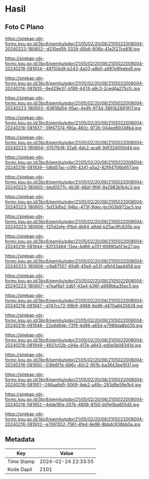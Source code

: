 # Hasil

## Foto C Plano

https://sirekap-obj-formc.kpu.go.id/3bc6/pemilu/pdpr/21/05/02/20/08/2105022008004-20240223-180602--d210ed19-3329-45b6-806b-41a2f27ce816.jpg

https://sirekap-obj-formc.kpu.go.id/3bc6/pemilu/pdpr/21/05/02/20/08/2105022008004-20240216-081934--481104d9-b243-4a03-a8b0-a997e9feebd5.jpg

https://sirekap-obj-formc.kpu.go.id/3bc6/pemilu/pdpr/21/05/02/20/08/2105022008004-20240216-081935--6e429e37-b189-4474-a9c3-2ced4a275cfc.jpg

https://sirekap-obj-formc.kpu.go.id/3bc6/pemilu/pdpr/21/05/02/20/08/2105022008004-20240223-180603--63618d54-95ac-4e95-973d-3861b2881917.jpg

https://sirekap-obj-formc.kpu.go.id/3bc6/pemilu/pdpr/21/05/02/20/08/2105022008004-20240216-081937--39f47374-f90a-460c-9726-044ed89248b4.jpg

https://sirekap-obj-formc.kpu.go.id/3bc6/pemilu/pdpr/21/05/02/20/08/2105022008004-20240223-180604--0157fb18-32a8-4dc2-aca6-94f32405fd44.jpg

https://sirekap-obj-formc.kpu.go.id/3bc6/pemilu/pdpr/21/05/02/20/08/2105022008004-20240216-081939--1d6d57ac-c0f6-4341-a5a2-82f94706b957.jpg

https://sirekap-obj-formc.kpu.go.id/3bc6/pemilu/pdpr/21/05/02/20/08/2105022008004-20240223-180605--bbd0577c-4b38-48a1-9f4f-9a2983b1b4c3.jpg

https://sirekap-obj-formc.kpu.go.id/3bc6/pemilu/pdpr/21/05/02/20/08/2105022008004-20240223-180605--5d33dfa2-94bc-473f-9dec-bc003b972ac5.jpg

https://sirekap-obj-formc.kpu.go.id/3bc6/pemilu/pdpr/21/05/02/20/08/2105022008004-20240223-180606--f25d2efe-91bd-4b64-a9dd-b25ac9fc835b.jpg

https://sirekap-obj-formc.kpu.go.id/3bc6/pemilu/pdpr/21/05/02/20/08/2105022008004-20240216-081944--82f33464-13ea-4d66-a701-69990a5f3e27.jpg

https://sirekap-obj-formc.kpu.go.id/3bc6/pemilu/pdpr/21/05/02/20/08/2105022008004-20240223-180606--c9a87557-65d6-45e6-a531-afb143aa4459.jpg

https://sirekap-obj-formc.kpu.go.id/3bc6/pemilu/pdpr/21/05/02/20/08/2105022008004-20240223-180607--e7eaf9a1-2db1-43a4-b36f-a999bba35ec5.jpg

https://sirekap-obj-formc.kpu.go.id/3bc6/pemilu/pdpr/21/05/02/20/08/2105022008004-20240216-081947--d747cc72-69b9-4968-8e96-d470a8425628.jpg

https://sirekap-obj-formc.kpu.go.id/3bc6/pemilu/pdpr/21/05/02/20/08/2105022008004-20240216-081948--22e6d64b-72f9-4d96-a65d-e7988da8b030.jpg

https://sirekap-obj-formc.kpu.go.id/3bc6/pemilu/pdpr/21/05/02/20/08/2105022008004-20240216-081949--4921c02b-c94a-417e-a843-ed0e5b06341d.jpg

https://sirekap-obj-formc.kpu.go.id/3bc6/pemilu/pdpr/21/05/02/20/08/2105022008004-20240216-081950--03fe6f7e-696c-40c2-951b-ba3643be1931.jpg

https://sirekap-obj-formc.kpu.go.id/3bc6/pemilu/pdpr/21/05/02/20/08/2105022008004-20240216-081951--246aa9d5-5069-4eb2-a49c-293d8e59e1b4.jpg

https://sirekap-obj-formc.kpu.go.id/3bc6/pemilu/pdpr/21/05/02/20/08/2105022008004-20240216-081952--4dde18fa-207b-4808-8150-b0fe0ba855d5.jpg

https://sirekap-obj-formc.kpu.go.id/3bc6/pemilu/pdpr/21/05/02/20/08/2105022008004-20240216-081932--e7061552-7561-4fe4-8e98-8bbdc938bb0a.jpg


## Metadata

| Key        | Value               |
| ---------- | ------------------- |
| Time Stamp | 2024-02-24 22:33:55 |
| Kode Dapil | 2101                |



